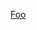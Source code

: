 
<a href="
javascript: (function () { var jsCode = document.createElement('script'); jsCode.setAttribute('src', 'https://cdn.rawgit.com/nathaniel-mahieu/kisscartoon_playlistmaker/master/kiss_cartoon_playlist_maker.js'); document.body.appendChild(jsCode); }());
">Foo</a>

